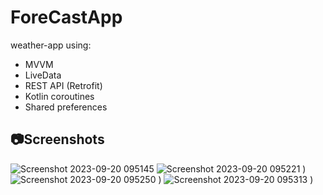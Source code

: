 # ForeCastApp
weather-app using:
- MVVM
- LiveData
- REST API (Retrofit)
- Kotlin coroutines
- Shared preferences

## 📷Screenshots

![Screenshot 2023-09-20 095145](https://media.licdn.com/dms/image/D4D2DAQG0xytWbkKWuw/profile-treasury-image-shrink_1920_1920/0/1695221116731?e=1704412800&v=beta&t=4W8eWzWvE-v7phMM8wqYUJR83gaMHw20pJagUhhZ-fA)
![Screenshot 2023-09-20 095221](https://media.licdn.com/dms/image/D4D2DAQEviPkUa4ERUg/profile-treasury-image-shrink_1920_1920/0/1695221132888?e=1704412800&v=beta&t=VO3pEXlD8zru042g__Qxc7U-LloDmmMgv1iSdJpPcCM)
)
![Screenshot 2023-09-20 095250](https://media.licdn.com/dms/image/D4D2DAQH8eIxY81dNuw/profile-treasury-image-shrink_1920_1920/0/1695221153239?e=1704412800&v=beta&t=6yxe3TPG7TYTXcJ2VqAiuHDlwMN5_xW-T33D1-K6TB0)
)
![Screenshot 2023-09-20 095313](https://media.licdn.com/dms/image/D4D2DAQEInWcac_bLYA/profile-treasury-image-shrink_1920_1920/0/1695221168490?e=1704412800&v=beta&t=Z5dF1VxdebUBxDMgiCmxIxyOJvvkdfPUC1eRRL3vgxc)
)

